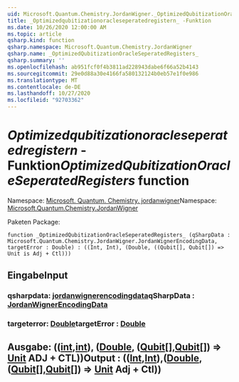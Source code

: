 ```yaml
---
uid: Microsoft.Quantum.Chemistry.JordanWigner._OptimizedQubitizationOracleSeperatedRegisters_
title: _Optimizedqubitizationoracleseperatedregistern_ -Funktion
ms.date: 10/26/2020 12:00:00 AM
ms.topic: article
qsharp.kind: function
qsharp.namespace: Microsoft.Quantum.Chemistry.JordanWigner
qsharp.name: _OptimizedQubitizationOracleSeperatedRegisters_
qsharp.summary: ''
ms.openlocfilehash: ab951fcf0f4b3811ad228943dabe6f66a52b4143
ms.sourcegitcommit: 29e0d88a30e4166fa580132124b0eb57e1f0e986
ms.translationtype: MT
ms.contentlocale: de-DE
ms.lasthandoff: 10/27/2020
ms.locfileid: "92703362"
---
```

# <a name="_optimizedqubitizationoracleseperatedregisters_-function"></a><span data-ttu-id="261f2-102">_Optimizedqubitizationoracleseperatedregistern_ -Funktion</span><span class="sxs-lookup"><span data-stu-id="261f2-102">_OptimizedQubitizationOracleSeperatedRegisters_ function</span></span>

<span data-ttu-id="261f2-103">Namespace: [Microsoft. Quantum. Chemistry. jordanwigner](xref:Microsoft.Quantum.Chemistry.JordanWigner)</span><span class="sxs-lookup"><span data-stu-id="261f2-103">Namespace: [Microsoft.Quantum.Chemistry.JordanWigner](xref:Microsoft.Quantum.Chemistry.JordanWigner)</span></span>

<span data-ttu-id="261f2-104">Paketen [](https://nuget.org/packages/)</span><span class="sxs-lookup"><span data-stu-id="261f2-104">Package: [](https://nuget.org/packages/)</span></span>




```qsharp
function _OptimizedQubitizationOracleSeperatedRegisters_ (qSharpData : Microsoft.Quantum.Chemistry.JordanWigner.JordanWignerEncodingData, targetError : Double) : ((Int, Int), (Double, ((Qubit[], Qubit[]) => Unit is Adj + Ctl)))
```


## <a name="input"></a><span data-ttu-id="261f2-105">Eingabe</span><span class="sxs-lookup"><span data-stu-id="261f2-105">Input</span></span>

### <a name="qsharpdata--jordanwignerencodingdata"></a><span data-ttu-id="261f2-106">qsharpdata: [jordanwignerencodingdata](xref:Microsoft.Quantum.Chemistry.JordanWigner.JordanWignerEncodingData)</span><span class="sxs-lookup"><span data-stu-id="261f2-106">qSharpData : [JordanWignerEncodingData](xref:Microsoft.Quantum.Chemistry.JordanWigner.JordanWignerEncodingData)</span></span>




### <a name="targeterror--double"></a><span data-ttu-id="261f2-107">targeterror: [Double](xref:microsoft.quantum.lang-ref.double)</span><span class="sxs-lookup"><span data-stu-id="261f2-107">targetError : [Double](xref:microsoft.quantum.lang-ref.double)</span></span>





## <a name="output--intintdoublequbitqubit--unit-adj--ctl"></a><span data-ttu-id="261f2-108">Ausgabe: (([int](xref:microsoft.quantum.lang-ref.int),[int](xref:microsoft.quantum.lang-ref.int)), ([Double](xref:microsoft.quantum.lang-ref.double), ([Qubit](xref:microsoft.quantum.lang-ref.qubit)[],[Qubit](xref:microsoft.quantum.lang-ref.qubit)[]) => [Unit](xref:microsoft.quantum.lang-ref.unit) ADJ + CTL))</span><span class="sxs-lookup"><span data-stu-id="261f2-108">Output : (([Int](xref:microsoft.quantum.lang-ref.int),[Int](xref:microsoft.quantum.lang-ref.int)),([Double](xref:microsoft.quantum.lang-ref.double),([Qubit](xref:microsoft.quantum.lang-ref.qubit)[],[Qubit](xref:microsoft.quantum.lang-ref.qubit)[]) => [Unit](xref:microsoft.quantum.lang-ref.unit) Adj + Ctl))</span></span>

